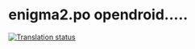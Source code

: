 # enigma2.po opendroid.....
[![Translation status](https://hosted.weblate.org/widgets/opd/-/enigma2-7-6-po/open-graph.png)](https://hosted.weblate.org/engage/opd/)
